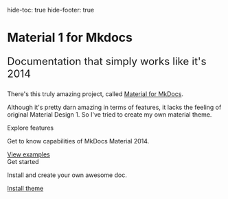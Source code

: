hide-toc: true
hide-footer: true


# Material 1 for Mkdocs

<p style="font-size: 1.5rem">Documentation that simply works like it's 2014</p>

There's this truly amazing project, called 
[Material for MkDocs](https://squidfunk.github.io/mkdocs-material/).

Although it's pretty darn amazing in terms of features, it lacks the feeling
of original Material Design 1. So I've tried to create my own material theme.

<div class="row">
    <div class="col s12 m6">
        <div class="card">
          <div class="card-content">
            <span class="card-title">Explore features</span>
            <p>Get to know capabilities of MkDocs Material 2014.</p>
          </div>
          <div class="card-action">
            <a href="test/test">View examples</a>
          </div>
        </div>
    </div>
    <div class="col s12 m6">
        <div class="card">
          <div class="card-content">
            <span class="card-title">Get started</span>
            <p>Install and create your own awesome doc.</p>
          </div>
          <div class="card-action">
            <a href="get_started/install">Install theme</a>
          </div>
        </div>
    </div>
</div>

